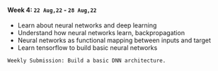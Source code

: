 #### Week 4: `22 Aug,22` - `28 Aug,22`
* Learn about neural networks and deep learning
* Understand how neural networks learn, backpropagation
* Neural networks as functional mapping between inputs and target
* Learn tensorflow to build basic neural networks
```
Weekly Submission: Build a basic DNN architecture.
```
